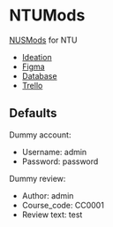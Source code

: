 # NTUMods

[NUSMods](https://nusmods.com) for NTU

- [Ideation](https://docs.google.com/document/d/13WSpGX52xrRQ9kttdr1d9TtGnoVZ_oGyQlqgK56c0Co)
- [Figma](https://www.figma.com/design/PVr2O3zJWcNQQLzXf2W8f7/NTUMods)
- [Database](https://drawsql.app/teams/casper-5/diagrams/ntumods)
- [Trello](https://trello.com/invite/b/66b2effc7fcddb3f49ea618a/ATTIc65abd800461bfaed2c662b763657196006BCF6B/todo)

 ## Defaults
 Dummy account:
 - Username: admin
 - Password: password

Dummy review:
- Author: admin
- Course_code: CC0001
- Review text: test
